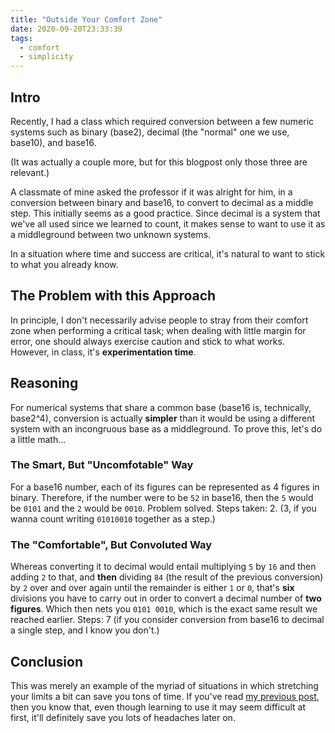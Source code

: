 ```yaml
---
title: "Outside Your Comfort Zone"
date: 2020-09-20T23:33:39
tags:
  - comfort
  - simplicity
---
```


## Intro

Recently, I had a class which required conversion between a few numeric systems
such as binary (base2), decimal (the "normal" one we use, base10), and base16.

(It was actually a couple more, but for this blogpost only those three are relevant.)

A classmate of mine asked the professor if it was alright for him, in a
conversion between binary and base16, to convert to decimal as a middle step.
This initially seems as a good practice. Since decimal is a system that we've
all used since we learned to count, it makes sense to want to use it as a
middleground between two unknown systems.

In a situation where time and success are critical, it's natural to want to
stick to what you already know.

## The Problem with this Approach

In principle, I don't necessarily advise people to stray from their comfort
zone when performing a critical task; when dealing with little margin for error,
one should always exercise caution and stick to what works. However, in class,
it's **experimentation time**.

## Reasoning

For numerical systems that share a common base (base16 is, technically, base2^4),
conversion is actually **simpler** than it would be using a different system
with an incongruous base as a middleground. To prove this, let's do a little math...

### The Smart, But "Uncomfotable" Way

For a base16 number, each of its figures can be represented as 4 figures in binary.
Therefore, if the number were to be `52` in base16, then the `5` would be `0101`
and the `2` would be `0010`. Problem solved. Steps taken: 2. (3, if you wanna
count writing `01010010` together as a step.)

### The "Comfortable", But Convoluted Way

Whereas converting it to decimal would entail multiplying `5` by `16` and then
adding `2` to that, and **then** dividing `84` (the result of the previous
conversion) by `2` over and over again until the remainder is either `1` or `0`,
that's **six** divisions you have to carry out in order to convert a decimal
number of **two figures**.
Which then nets you `0101 0010`, which is the exact same result we reached
earlier. Steps: 7 (if you consider conversion from base16 to decimal a single
step, and I know you don't.)

## Conclusion

This was merely an example of the myriad of situations in which stretching your
limits a bit can save you tons of time. If you've read
[my previous post](../you-should-use-git/), then you know that, even though
learning to use it may seem difficult at first, it'll definitely save you lots
of headaches later on.
